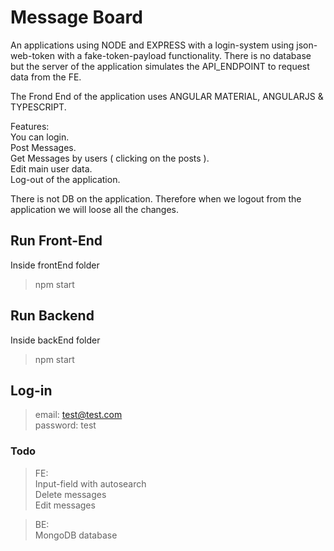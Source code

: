 #  Message Board
An applications using NODE and EXPRESS with a login-system using json-web-token with a fake-token-payload functionality. There is no database but the server of the application simulates the API_ENDPOINT to request data from the FE.

The Frond End of the application uses ANGULAR MATERIAL, ANGULARJS & TYPESCRIPT.  

Features:<br/>
You can login.<br/>
Post Messages.<br/>
Get Messages by users ( clicking on the posts ).<br/>
Edit main user data.<br/>
Log-out of the application.<br/>

There is not DB on the application. Therefore when we logout from the application we will loose all the changes.

## Run Front-End
Inside frontEnd folder

> npm start

## Run Backend
Inside backEnd folder

> npm start

## Log-in
> email: test@test.com<br>
> password: test


### Todo

> FE:<br/>
> Input-field with autosearch <br/>
> Delete messages <br/>
> Edit messages <br/>

> BE:<br/>
> MongoDB database <br/>
